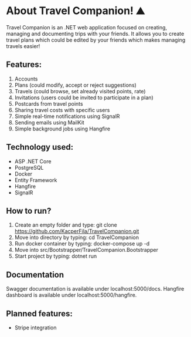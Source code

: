 # About Travel Companion! ⛰️

Travel Companion is an .NET web application focused on creating, managing and documenting trips with your friends. It allows you to create travel plans which could be edited by your friends which makes managing travels easier! 

## Features:
1. Accounts
2. Plans (could modify, accept or reject suggestions)
3. Travels (could browse, set already visited points, rate)
4. Invitations (users could be invited to participate in a plan)
5. Postcards from travel points
6. Sharing travel costs with specific users
7. Simple real-time notifications using SignalR
8. Sending emails using MailKit
9. Simple background jobs using Hangfire

## Technology used:
- ASP .NET Core
- PostgreSQL
- Docker
- Entity Framework
- Hangfire
- SignalR

## How to run?
1. Create an empty folder and type: git clone https://github.com/KacperFila/TravelCompanion.git
2. Move into directory by typing: cd TravelCompanion
3. Run docker container by typing: docker-compose up -d
4. Move into src/Bootstrapper/TravelCompanion.Bootstrapper
5. Start project by typing: dotnet run
  
## Documentation
Swagger documentation is available under localhost:5000/docs.
Hangfire dashboard is available under localhost:5000/hangfire.

## Planned features:
- Stripe integration
